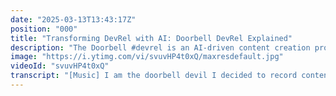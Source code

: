 ```yaml
---
date: "2025-03-13T13:43:17Z"
position: "000"
title: "Transforming DevRel with AI: Doorbell DevRel Explained"
description: "The Doorbell #devrel is an AI-driven content creation project that generates lifelike, unscripted developer marketing videos using minimal code and cutting-edge tools like @heygen_official, @elevenlabsio, @Contentstack, and @Cloudinary to produce authentic tech content at scale.\n\nhttps://doorbell-devrel.timbenniks.dev\n\nThere is too much 2b2 marketing with high production value, fancy buzzwords, and boring SEO copy. I'm one of these content creators, and at this point, it feels like I'm creating content so other marketers can copy the work. It is high time an expert speaks real words that actually help people achieve their dreams of building great websites.\n\nThis is the Doorbell DevRel. It's raw, off-the-cuff, and real. After a few successful doorbell videos, I decided to automate the process with AI to keep up with the demand.\n\nFollow me here:\nWebsite: https://timbenniks.dev\nTwitter: https://twitter.com/timbenniks\nGithub: https://github.com/timbenniks"
image: "https://i.ytimg.com/vi/svuvHP4t0xQ/maxresdefault.jpg"
videoId: "svuvHP4t0xQ"
transcript: "[Music] I am the doorbell devil I decided to record content on my ring doorbell instead of making hyper polished SEO friendly buzzword content only other marketers care about I'm going for low Tech High Impact content that serves people not search engines you know as it turns out creting videos with your doorbell is quite messy recording on a device that isn't really made for recording getting the footage on your computer editing it fixing the audio cropping it it all mounts up to lots of effort funnily enough making a video look low effort is actually super complex to make the process faster I decided to look into what I could do with AI you can actually get very far if you choose the right tools and Stitch their unique features together the last 10 or so videos I did were all fully generated with AI from my face to my voice to the background noise to the script everything uses a different AI tool I created a web interface that lets me select my avatar my voice what background noise I want and what intro I need I ask content stack brand kit AI for a script in my way of speaking it can do that based on a rich knowledge fault it has on on me I can even do it in different languages watch this in ACC I can also just put myself in my office instead so I can do some stuff with a slightly higher production quality but I can also just use the same talk track while I'm walking around with my phone in the garden by adding the different intros I can trick your brain into thinking these videos are real the Avatar model is clever and it sometimes even adjusts my glasses funnily enough I can't predict if the video output for this sentence actually adjusts the glasses while I talk about it that's all up to the Avatar using a ring camera adds to the realness as well these doorbell cameras look bad by default and therefore you wouldn't worry about artifacts in the video next to that I darken the video with a vignette and I make the audio sound horrible I know all this stuff is super cool but we have to think about the implications on our society I'm spending about 50 bucks a month and I can clone a convincing lifelike version of myself with this social experiment I fooled many people into thinking this is actually me imagine spending additional time tweaking and spending more cash with with this project I hopefully showed you the power of AI by combining a few tools and writing some clever code"
---
```



